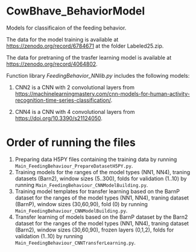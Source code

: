 # CowBhave_BehaviorModel

Models for classificaion of the feeding behavior.

The data for the model training is available at https://zenodo.org/record/6784671 at the folder Labeled25.zip.

The data for pretraning of the trasfer learning model is available at https://zenodo.org/record/4064802.

Function library *FeedingBehavior_NNlib.py* includes the following models:

1. CNN2 is a CNN with 2 convolutional layers from https://machinelearningmastery.com/cnn-models-for-human-activity-recognition-time-series-classification/.

2. CNN4 is a CNN with 4 convolutional layers from https://doi.org/10.3390/s21124050.


# Order of running the files
1. Preparing data H5PY files containing the training data by running `Main_FeedingBehaviour_PrepareDatasetH5PY.py`.
2. Training models for the ranges of the model types (NN1, NN4), traning datasets (Barn2), window sizes (5..300), folds for validation (1..10) by running `Main_FeedingBehaviour_CNNModelBuilding.py`.
3. Training model templates for transfer learning based on the BarnP dataset for the ranges of the model types (NN1, NN4), traning dataset (BarnP), window sizes (30,60,90), fold (0) by running `Main_FeedingBehaviour_CNNModelBuilding.py`.
4. Transfer learning of models based on the BarnP dataset by the Barn2 dataset for the ranges of the model types (NN1, NN4), traning dataset (Barn2), window sizes (30,60,90), frozen layers (0,1,2), folds for validation (1..10) by running `Main_FeedingBehaviour_CNNTransferLearning.py`.
